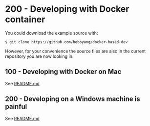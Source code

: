 # 200 - Developing with Docker container

You could download the example source with:

```
$ git clone https://github.com/heboyang/docker-based-dev
```

However, for your convenience the source files are also in the current repository you are now looking in.

## 100 - Developing with Docker on Mac

See [README.md](./100/README.md)

## 200 - Developing on a Windows machine is painful

See [README.md](./200/README.md)

